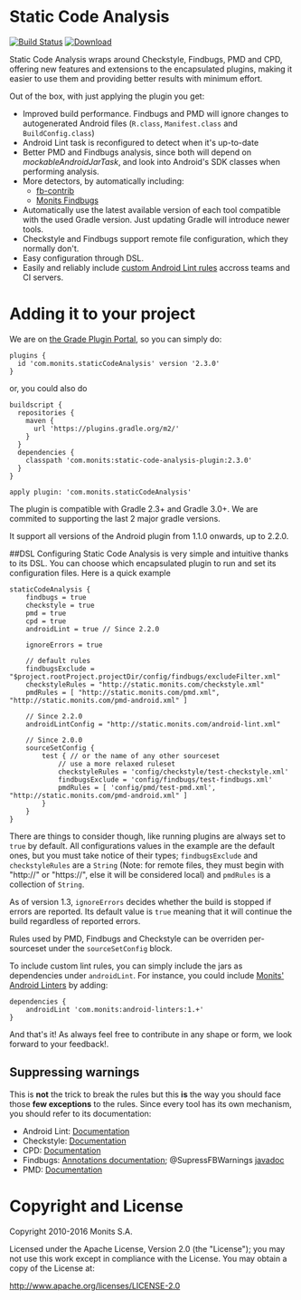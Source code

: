 # Static Code Analysis

[![Build Status](https://travis-ci.org/Monits/static-code-analysis-plugin.svg?branch=development)](https://travis-ci.org/Monits/static-code-analysis-plugin)
[![Download](https://api.bintray.com/packages/monits/monits-android/static-code-analysis-plugin/images/download.svg) ](https://bintray.com/monits/monits-android/static-code-analysis-plugin/_latestVersion)

Static Code Analysis wraps around Checkstyle, Findbugs, PMD and CPD, offering new features
and extensions to the encapsulated plugins, making it easier to use them and providing
better results with minimum effort.

Out of the box, with just applying the plugin you get:
 * Improved build performance. Findbugs and PMD will ignore changes to autogenerated
Android files (``R.class``, ``Manifest.class`` and ``BuildConfig.class``)
 * Android Lint task is reconfigured to detect when it's up-to-date
 * Better PMD and Findbugs analysis, since both will depend on *mockableAndroidJarTask*,
and look into Android's SDK classes when performing analysis.
 * More detectors, by automatically including:
   * [fb-contrib](https://github.com/mebigfatguy/fb-contrib)
   * [Monits Findbugs](https://github.com/Monits/findbugs-plugin)
 * Automatically use the latest available version of each tool compatible with the
used Gradle version. Just updating Gradle will introduce newer tools.
 * Checkstyle and Findbugs support remote file configuration, which they normally don't.
 * Easy configuration through DSL.
 * Easily and reliably include [custom Android Lint rules](http://tools.android.com/tips/lint-custom-rules) accross teams and CI servers.

# Adding it to your project

We are on [the Grade Plugin Portal](https://plugins.gradle.org/plugin/com.monits.staticCodeAnalysis), so you can simply do:

```
plugins {
  id 'com.monits.staticCodeAnalysis' version '2.3.0'
}
```

or, you could also do

```
buildscript {
  repositories {
    maven {
      url 'https://plugins.gradle.org/m2/'
    }
  }
  dependencies {
    classpath 'com.monits:static-code-analysis-plugin:2.3.0'
  }
}

apply plugin: 'com.monits.staticCodeAnalysis'
```

The plugin is compatible with Gradle 2.3+ and Gradle 3.0+. We are commited to supporting the last 2 major gradle versions.

It support all versions of the Android plugin from 1.1.0 onwards, up to 2.2.0.


##DSL
Configuring Static Code Analysis is very simple and intuitive thanks to its DSL. You can choose
which encapsulated plugin to run and set its configuration files. Here is a quick example

```
staticCodeAnalysis {
    findbugs = true
    checkstyle = true
    pmd = true
    cpd = true
    androidLint = true // Since 2.2.0

    ignoreErrors = true

    // default rules
    findbugsExclude = "$project.rootProject.projectDir/config/findbugs/excludeFilter.xml"
    checkstyleRules = "http://static.monits.com/checkstyle.xml"
    pmdRules = [ "http://static.monits.com/pmd.xml", "http://static.monits.com/pmd-android.xml" ]

    // Since 2.2.0
    androidLintConfig = "http://static.monits.com/android-lint.xml"

    // Since 2.0.0
    sourceSetConfig {
        test { // or the name of any other sourceset
            // use a more relaxed ruleset
            checkstyleRules = 'config/checkstyle/test-checkstyle.xml'
            findbugsExclude = 'config/findbugs/test-findbugs.xml'
            pmdRules = [ 'config/pmd/test-pmd.xml', "http://static.monits.com/pmd-android.xml" ]
        }
    }
}
```

There are things to consider though, like running plugins are always set to ``true`` by default.
All configurations values in the example are the default ones, but you must take notice of their types;
``findbugsExclude`` and ``checkstyleRules`` are a ``String`` (Note: for remote files, they must
begin with "http://" or "https://", else it will be considered local) and ``pmdRules`` is a
collection of ``String``.

As of version 1.3, ``ignoreErrors`` decides whether the build is stopped if errors are reported. Its default
value is ``true`` meaning that it will continue the build regardless of reported errors.

Rules used by PMD, Findbugs and Checkstyle can be overriden per-sourceset under the ``sourceSetConfig`` block.

To include custom lint rules, you can simply include the jars as dependencies under `androidLint`.
For instance, you could include [Monits' Android Linters](https://github.com/monits/android-linters) by adding:

```
dependencies {
    androidLint 'com.monits:android-linters:1.+'
}
```

And that's it! As always feel free to contribute in any shape or form, we look forward to your feedback!.

## Suppressing warnings

This is **not** the trick to break the rules but this **is** the way you should face those **few exceptions** to the rules.
Since every tool has its own mechanism, you should refer to its documentation:

- Android Lint: [Documentation](http://tools.android.com/tips/lint/suppressing-lint-warnings)
- Checkstyle: [Documentation](http://checkstyle.sourceforge.net/config_annotation.html#SuppressWarnings)
- CPD: [Documentation](https://pmd.github.io/pmd-5.5.1/usage/cpd-usage.html#Suppression) 
- Findbugs: [Annotations documentation](http://findbugs.sourceforge.net/manual/annotations.html); @SupressFBWarnings [javadoc](http://findbugs.sourceforge.net/api/edu/umd/cs/findbugs/annotations/SuppressFBWarnings.html) 
- PMD: [Documentation](https://pmd.github.io/pmd-5.5.1/usage/suppressing.html)


# Copyright and License
Copyright 2010-2016 Monits S.A.

Licensed under the Apache License, Version 2.0 (the "License"); you may not use
this work except in compliance with the License. You may obtain a copy of the
License at:

http://www.apache.org/licenses/LICENSE-2.0

